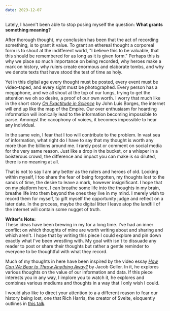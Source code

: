 ```yaml
---
date: 2023-12-07
---
```

Lately, I haven't been able to stop posing myself the question: **What grants something meaning?**

After thorough thought, my conclusion has been that the act of recording something, is to grant it value. To grant an ethereal thought a corporeal form is to shout at the indifferent world, "I believe this to be valuable, that this should be remembered for as long as it is given form." Perhaps this is why we place so much importance on being recorded, why heroes make a mark on history, why rulers create enormous and elaborate tombs, and why we denote texts that have stood the test of time as holy. 

Yet in this digital age every thought must be posted, every event must be video-taped, and every sight must be photographed. Every person has a megaphone, and we all shout at the top of our lungs, trying to get the attention we oh so desire, a proof of our own worth. I worry that much like in the short story [*On Exactitude in Science*](https://kwarc.info/teaching/TDM/Borges.pdf) by John Luis Borges, the internet will end up like the map of the Empire. Our over enthusiasm for hoarding information will ironically lead to the information becoming impossible to parse. Amongst the cacophony of voices, it becomes impossible to hear any individual.

In the same vein, I fear that I too will contribute to the problem. In vast sea of information, what right do I have to say that my thought is worth any more than the billions around me. I rarely post or comment on social media for the very same reason. Just like a drop in the bucket, or a whisper in a boisterous crowd, the difference and impact you can make is so diluted, there is no meaning at all.

That is not to say I am any better as the rulers and heroes of old. Looking within myself, I too share the fear of being forgotten, my thoughts lost to the sands of time, the desire to leave a mark, however insignificant. I hope that on my platform here, I can breathe some life into the thoughts in my brain, breathe life into them beyond the ones they live in my mind. I merely wish to record them for myself, to gift myself the opportunity judge and reflect on a later date. In the process, maybe the digital litter I leave atop the landfill of the internet will contain some nugget of truth.

**Writer's Note:** \
These ideas have been brewing in my for a long time. I've had an inner conflict on which thoughts of mine are worth writing about and sharing and which aren't. I hope that by writing this piece I could explore and pin down exactly what I've been wrestling with. My goal with isn't to dissuade any reader to post or share their thoughts but rather a gentle reminder to everyone to be thoughtful with what they record.

Much of my thoughts in here have been inspired by the video essay [*How Can We Bear to Throw Anything Away?*](https://youtu.be/ukJ_UA-JS5o?si=V3ViXqRGkZ5CpMKy)  by Jacob Geller. In it, he explores various thoughts on the value of our information and data. If this piece interests you in any way, I implore you to watch it, he explores and combines various mediums and thoughts in a way that I only wish I could.

I would also like to direct your attention to a a different reason to fear our history being lost, one that Rich Harris, the creator of Svelte, eloquently outlines in [this talk](https://youtu.be/uXCipjbcQfM?si=MCdpUC3RS-_nbiU6&t=407).